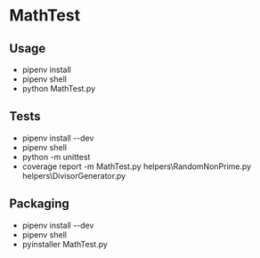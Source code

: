 <H1>MathTest</H1>

<H2>Usage</H2>
<ul>
    <li>pipenv install</li>
    <li>pipenv shell</li>
    <li>python MathTest.py</li>
</ul>

<H2>Tests</H2>
<ul>
    <li>pipenv install --dev</li>
    <li>pipenv shell</li>
    <li>python -m unittest</li>
    <li>coverage report -m MathTest.py helpers\RandomNonPrime.py helpers\DivisorGenerator.py</li>
</ul>

<H2>Packaging</H2>
<ul>
    <li>pipenv install --dev</li>
    <li>pipenv shell</li>
    <li>pyinstaller MathTest.py</li>
</ul>
